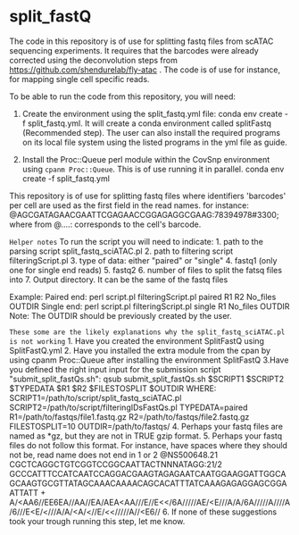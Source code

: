 # split_fastQ
The code in this repository is of use for splitting fastq files from scATAC sequencing experiments. It requires that the barcodes were already corrected using the deconvolution steps from https://github.com/shendurelab/fly-atac . The code is of use for instance, for mapping single cell specific reads.

To be able to run the code from this repository, you will need:
1. Create the environment using the split_fastq.yml file: conda env create -f split_fastq.yml. It will create a conda environment called splitFastq (Recommended step). The user can also install the required programs on its local file system using the listed programs in the yml file as guide.

2. Install the Proc::Queue perl module within the CovSnp environment using `cpanm Proc::Queue`.
This is of use running it in parallel.
conda env create -f split_fastq.yml


This repository is of use for splitting fastq files where identifiers 'barcodes' per cell are used as the first field in the read names. for instance: @AGCGATAGAACGAATTCGAGAACCGGAGAGGCGAAG:78394978#3300; where from @....: corresponds to the cell's barcode.

`Helper notes`
To run the script you will need to indicate:
	1. path to the parsing script split_fastq_sciATAC.pl
	2. path to filtering script filteringScript.pl
	3. type of data:
  	either "paired" or "single"
 	4. fastq1 (only one for single end reads)
 	5. fastq2
 	6. number of files to split the fatsq files into
 	7. Output directory. It can be the same of the fastq files


Example:
	Paired end: perl script.pl filteringScript.pl paired R1 R2 No_files OUTDIR
	Single end:  perl script.pl filteringScript.pl single R1 No_files OUTDIR
Note: The OUTDIR should be previously created by the user.

`These some are the likely explanations why the split_fastq_sciATAC.pl is not working`
	1. Have you created the environment SplitFastQ using SplitFastQ.yml
	2. Have you installed the extra module from the cpan by using cpanm Proc::Queue after installing the environment SplitFastQ
	3.Have you defined the right input input for the submission script "submit_split_fastQs.sh":
	        qsub submit_split_fastQs.sh $SCRIPT1 $SCRIPT2 $TYPEDATA $R1 $R2 $FILESTOSPLIT $OUTDIR
	   WHERE:
	   SCRIPT1=/path/to/script/split_fastq_sciATAC.pl
	   SCRIPT2=/path/to/script/filteringIDsFastQs.pl
	   TYPEDATA=paired
	   R1=/path/to/fastqs/file1.fastq.gz
	   R2=/path/to/fastqs/file2.fastq.gz
	   FILESTOSPLIT=10
	   OUTDIR=/path/to/fastqs/
	4. Perhaps your fastq files are named as *gz, but they are not in TRUE gzip format.
	5. Perhaps your fastq files do not follow this format. For instance, have spaces where they should not be, read name does not end in 1 or 2 
		@NS500648.21 CGCTCAGGCTGTCGGTCCGGCAATTACTNNNATAGG:21/2
		GCCCATTTCCATCAATCCAGGACGAAGTAGAGAATCAATGGAAGGATTGGCAGCAAGTGCGTTATAGCAAACAAAACAGCACATTTATCAAAGAGAGGAGCGGAATTATT
		+
		A/<AA6//EE6EA//AA//EA/AEA<AA///E//E<</6A/////AE/<E///A/A/6A/////A////A/6///E<E/<///A/A/<A/<//E/<</////A//<E6//
	6. If none of these suggestions took your trough running this step, let me know.

